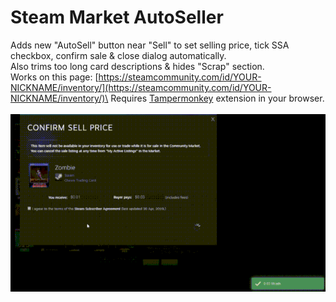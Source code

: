 # Steam Market AutoSeller
Adds new "AutoSell" button near "Sell" to set selling price, tick SSA checkbox, confirm sale &amp; close dialog automatically.\
Also trims too long card descriptions &amp; hides "Scrap" section.\
Works on this page: [https://steamcommunity.com/id/YOUR-NICKNAME/inventory/](https://steamcommunity.com/id/YOUR-NICKNAME/inventory/)\
Requires [Tampermonkey](https://www.tampermonkey.net/) extension in your browser.\
\
![Preview](https://github.com/SOLiNARY/steam-market-auto-seller/raw/master/steam-market-auto-seller-preview-mini.gif?raw=true)
